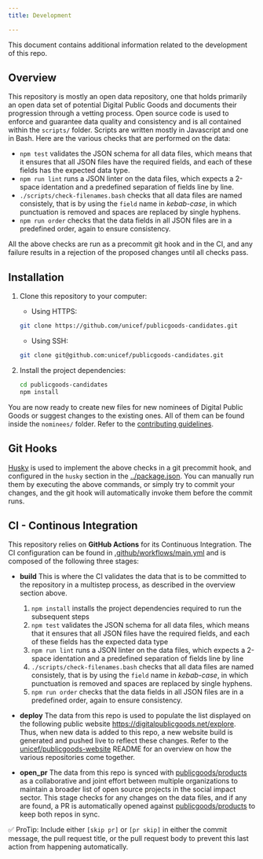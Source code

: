 ```yaml
---
title: Development

---
```


This document contains additional information related to the development of this repo.

## Overview

This repository is mostly an open data repository, one that holds primarily an open data set of potential Digital Public Goods and documents their progression through a vetting process. Open source code is used to enforce and guarantee data quality and consistency and is all contained within the `scripts/` folder. Scripts are written mostly in Javascript and one in Bash. Here are the various checks that are performed on the data:

* `npm test` validates the JSON schema for all data files, which means that it ensures that all JSON files have the required fields, and each of these fields has the expected data type.
*  `npm run lint` runs a JSON linter on the data files, which expects a 2-space identation and a predefined separation of fields line by line.
* `./scripts/check-filenames.bash` checks that all data files are named consistely, that is by using the `field` name in *kebab-case*, in which punctuation is removed and spaces are replaced by single hyphens.
* `npm run order` checks that the data fields in all JSON files are in a predefined order, again to ensure consistency.

All the above checks are run as a precommit git hook and in the CI, and any failure results in a rejection of the proposed changes until all checks pass.

## Installation

1. Clone this repository to your computer:
    - Using HTTPS:
    ```bash
    git clone https://github.com/unicef/publicgoods-candidates.git
    ```
    - Using SSH:
    ```bash
    git clone git@github.com:unicef/publicgoods-candidates.git
    ```
    
2. Install the project dependencies:
    ```bash
    cd publicgoods-candidates
    npm install
    ```

You are now ready to create new files for new nominees of Digital Public Goods or suggest changes to the existing ones. All of them can be found inside the `nominees/` folder. Refer to the [contributing guidelines](/CONTRIBUTING.md).

## Git Hooks

[Husky](https://github.com/typicode/husky) is used to implement the above checks in a git precommit hook, and configured in the `husky` section in the [../package.json](../package.json). You can manually run them by executing the above commands, or simply try to commit your changes, and the git hook will automatically invoke them before the commit runs.

## CI - Continous Integration

This repository relies on **GitHub Actions** for its Continuous Integration. The CI configuration can be found in [.github/workflows/main.yml](../.github/workflows/main.yml) and is composed of the following three stages:

* **build** This is where the CI validates the data that is to be committed to the repository in a multistep process, as described in the overview section above.
    1. `npm install` installs the project dependencies required to run the subsequent steps
    2. `npm test` validates the JSON schema for all data files, which means that it ensures that all JSON files have the required fields, and each of these fields has the expected data type
    3. `npm run lint` runs a JSON linter on the data files, which expects a 2-space identation and a predefined separation of fields line by line
    4. `./scripts/check-filenames.bash` checks that all data files are named consistely, that is by using the `field` name in *kebab-case*, in which punctuation is removed and spaces are replaced by single hyphens.
    5. `npm run order` checks that the data fields in all JSON files are in a predefined order, again to ensure consistency.

* **deploy** The data from this repo is used to populate the list displayed on the following public website https://digitalpublicgoods.net/explore. Thus, when new data is added to this repo, a new website build is generated and pushed live to reflect these changes. Refer to the [unicef/publicgoods-website](https://github.com/unicef/publicgoods-website) README for an overview on how the various repositories come together.

* **open_pr** The data from this repo is synced with [publicgoods/products](https://github.org/publicgoods/products) as a collaborative and joint effort between multiple organizations to maintain a broader list of open source projects in the social impact sector. This stage checks for any changes on the data files, and if any are found, a PR is automatically opened against [publicgoods/products](https://github.org/publicgoods/products) to keep both repos in sync.

✅ ProTip: Include either `[skip pr]` or `[pr skip]` in either the commit message, the pull request title, or the pull request body to prevent this last action from happening automatically.

